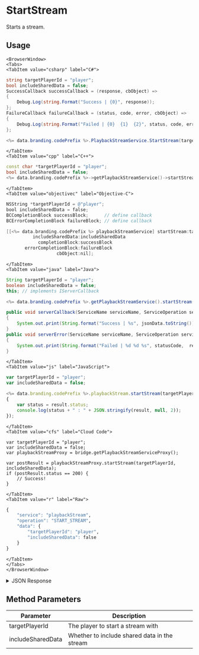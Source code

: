 # StartStream

Starts a stream.

<PartialServop service_name="playbackStream" operation_name="START_STREAM" />

## Usage

```mdx-code-block
<BrowserWindow>
<Tabs>
<TabItem value="csharp" label="C#">
```

```csharp
string targetPlayerId = "player";
bool includeSharedData = false;
SuccessCallback successCallback = (response, cbObject) =>
{
    Debug.Log(string.Format("Success | {0}", response));
};
FailureCallback failureCallback = (status, code, error, cbObject) =>
{
    Debug.Log(string.Format("Failed | {0}  {1}  {2}", status, code, error));
};

<%= data.branding.codePrefix %>.PlaybackStreamService.StartStream(targetPlayerId, includeSharedData, successCallback, failureCallback);
```

```mdx-code-block
</TabItem>
<TabItem value="cpp" label="C++">
```

```cpp
const char *targetPlayerId = "player";
bool includeSharedData = false;
<%= data.branding.codePrefix %>->getPlaybackStreamService()->startStream(targetPlayerId, includeSharedData, this);
```

```mdx-code-block
</TabItem>
<TabItem value="objectivec" label="Objective-C">
```

```objectivec
NSString *targetPlayerId = @"player";
bool includeSharedData = false;
BCCompletionBlock successBlock;      // define callback
BCErrorCompletionBlock failureBlock; // define callback

[[<%= data.branding.codePrefix %> playbackStreamService] startStream:targetPlayerId
          includeSharedData:includeSharedData
            completionBlock:successBlock
       errorCompletionBlock:failureBlock
                   cbObject:nil];
```

```mdx-code-block
</TabItem>
<TabItem value="java" label="Java">
```

```java
String targetPlayerId = "player";
boolean includeSharedData = false;
this; // implements IServerCallback

<%= data.branding.codePrefix %>.getPlaybackStreamService().startStream(targetPlayerId, includeSharedData, this);

public void serverCallback(ServiceName serviceName, ServiceOperation serviceOperation, JSONObject jsonData)
{
    System.out.print(String.format("Success | %s", jsonData.toString()));
}
public void serverError(ServiceName serviceName, ServiceOperation serviceOperation, int statusCode, int reasonCode, String jsonError)
{
    System.out.print(String.format("Failed | %d %d %s", statusCode,  reasonCode, jsonError.toString()));
}
```

```mdx-code-block
</TabItem>
<TabItem value="js" label="JavaScript">
```

```javascript
var targetPlayerId = "player";
var includeSharedData = false;

<%= data.branding.codePrefix %>.playbackStream.startStream(targetPlayerId, includeSharedData, result =>
{
	var status = result.status;
	console.log(status + " : " + JSON.stringify(result, null, 2));
});
```

```mdx-code-block
</TabItem>
<TabItem value="cfs" label="Cloud Code">
```

```cfscript
var targetPlayerId = "player";
var includeSharedData = false;
var playbackStreamProxy = bridge.getPlaybackStreamServiceProxy();

var postResult = playbackStreamProxy.startStream(targetPlayerId, includeSharedData);
if (postResult.status == 200) {
    // Success!
}
```

```mdx-code-block
</TabItem>
<TabItem value="r" label="Raw">
```

```r
{
	"service": "playbackStream",
	"operation": "START_STREAM",
	"data": {
		"targetPlayerId": "player",
		"includeSharedData": false
	}
}
```

```mdx-code-block
</TabItem>
</Tabs>
</BrowserWindow>
```

<details>
<summary>JSON Response</summary>

```json
{
    "status": 200,
    "data": {
        "playbackStreamId": "b8da4619-2ddc-4184-b654-cd11d12a3275",
        "gameId": "10000",
        "initiatingPlayerId": "198bcafcd-6e84-4c30-9f6e-3f9f016440c6",
        "targetPlayerId": "a6943c74-6655-4245-8b2b-13bb908d3f88",
        "status": "STARTED",
        "summary": {},
        "initialSharedData": {
            "entities": [],
            "statistics": {}
        },
        "events": [],
        "createdAt": 1425481184200,
        "updatedAt": 1425481184200
    }
}
```
</details>

## Method Parameters
Parameter | Description
--------- | -----------
targetPlayerId | The player to start a stream with
includeSharedData | Whether to include shared data in the stream



